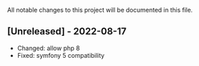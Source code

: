All notable changes to this project will be documented in this file.

## [Unreleased] - 2022-08-17
- Changed: allow php 8
- Fixed: symfony 5 compatibility